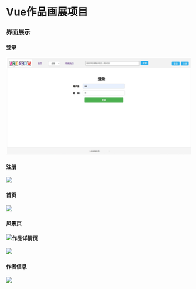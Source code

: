 # Vue作品画展项目

### 界面展示

#### 登录

![](images/Snipaste_2023-09-15_08-40-07.jpg)

#### 注册

![](E:\github\ArtShow\images\Snipaste_2023-09-15_08-39-54.jpg)

#### 首页

![](E:\github\ArtShow\images\Snipaste_2023-09-15_08-38-54.jpg)

#### 风景页

#### ![](E:\github\ArtShow\images\Snipaste_2023-09-15_08-41-35.jpg)作品详情页

![](E:\github\ArtShow\images\Snipaste_2023-09-15_08-40-54.jpg)

#### 作者信息

![](E:\github\ArtShow\images\Snipaste_2023-09-15_08-41-12.jpg)
